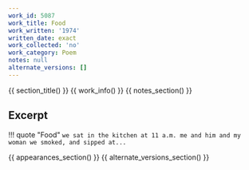 ```yaml
---
work_id: 5087
work_title: Food
work_written: '1974'
written_date: exact
work_collected: 'no'
work_category: Poem
notes: null
alternate_versions: []
---
```


{{ section_title() }}
{{ work_info() }}
{{ notes_section() }}
## Excerpt
!!! quote "Food"
    ```
    we sat in the kitchen
    at 11 a.m.
    me and him and my woman
    we smoked, and sipped at...
    ```

{{ appearances_section() }}
{{ alternate_versions_section() }}